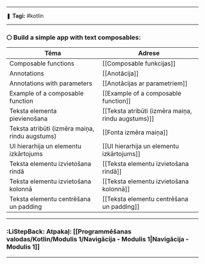 ___

❚ **Tagi:** #kotlin 

---
### ⬡ Build a simple app with text composables:

| Tēma                                           | Adrese                                             |
| ---------------------------------------------- | -------------------------------------------------- |
| Composable functions                           | [[Composable funkcijas]]                           |
| Annotations                                    | [[Anotācija]]                                      |
| Annotations with parameters                    | [[Anotācijas ar parametriem]]                      |
| Example of a composable function               | [[Example of a composable function]]               |
| Teksta elementa pievienošana                   | [[Teksta atribūti (izmēra maiņa, rindu augstums)]] |
| Teksta atribūti (izmēra maiņa, rindu augstums) | [[Fonta izmēra maiņa]]                             |
| UI hierarhija un elementu izkārtojums          | [[UI hierarhija un elementu izkārtojums]]          |
| Teksta elementu izvietošana rindā              | [[Teksta elementu izvietošana rindā]]              |
| Teksta elementu izvietošana kolonnā            | [[Teksta elementu izvietošana kolonnā]]            |
| Teksta elementu centrēšana un padding          | [[Teksta elementu centrēšana un padding]]          |

---
### :LiStepBack: Atpakaļ: [[Programmēšanas valodas/Kotlin/Modulis 1/Navigācija - Modulis 1|Navigācija - Modulis 1]]

___